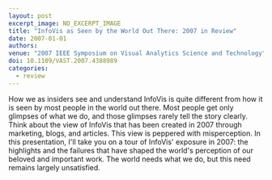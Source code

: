 ```yaml
---
layout: post
excerpt_image: NO_EXCERPT_IMAGE
title: "InfoVis as Seen by the World Out There: 2007 in Review"
date: 2007-01-01
authors: 
venue: "2007 IEEE Symposium on Visual Analytics Science and Technology"
doi: 10.1109/VAST.2007.4388989
categories:
  - review
---
```

How we as insiders see and understand InfoVis is quite different from how it is seen by most people in the world out there. Most people get only glimpses of what we do, and those glimpses rarely tell the story clearly. Think about the view of InfoVis that has been created in 2007 through marketing, blogs, and articles. This view is peppered with misperception. In this presentation, I'll take you on a tour of InfoVis' exposure in 2007: the highlights and the failures that have shaped the world's perception of our beloved and important work. The world needs what we do, but this need remains largely unsatisfied.
